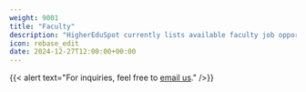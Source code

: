 ```yaml
---
weight: 9001
title: "Faculty"
description: "HigherEduSpot currently lists available faculty job opportunities."
icon: rebase_edit
date: 2024-12-27T12:00:00+00:00
---
```


{{< alert text="For inquiries, feel free to [email us](mailto:support@highereduspot.com)." />}}
